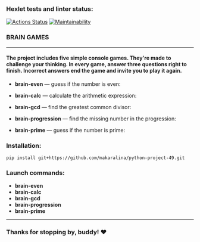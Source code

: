 ### **Hexlet tests and linter status:**
[![Actions Status](https://github.com/makaralina/python-project-49/actions/workflows/hexlet-check.yml/badge.svg)](https://github.com/makaralina/python-project-49/actions)
[![Maintainability](https://api.codeclimate.com/v1/badges/c0dbb28c4349a64a41dc/maintainability)](https://codeclimate.com/github/makaralina/python-project-49/maintainability)

### **BRAIN GAMES**
---
#### The project includes five simple console games. They're made to challenge your thinking. In every game, answer three questions right to finish. Incorrect answers end the game and invite you to play it again.

*  **brain-even** — guess if the number is even:
    <script src="https://asciinema.org/a/x9U2XoXC44ewQFC7IHKLB7rgI.js" id="asciicast-x9U2XoXC44ewQFC7IHKLB7rgI" async="true"></script>

*  **brain-calc** — calculate the arithmetic expression:
    <script src="https://asciinema.org/a/7LRzsSSvEvRLzlGX3MRKAbIk3.js" id="asciicast-7LRzsSSvEvRLzlGX3MRKAbIk3" async="true"></script>

*  **brain-gcd** — find the greatest common divisor:
    <script src="https://asciinema.org/a/iOGS8cnNkeSPh4owf1IZNg3p5.js" id="asciicast-iOGS8cnNkeSPh4owf1IZNg3p5" async="true"></script>

*  **brain-progression** — find the missing number in the progression:
    <script src="https://asciinema.org/a/TlJJl60X9C1Ish7cyvqx3LUyd.js" id="asciicast-TlJJl60X9C1Ish7cyvqx3LUyd" async="true"></script>

*  **brain-prime** — guess if the number is prime:
    <script src="https://asciinema.org/a/LDchOPAmFqmN38BJRSE5ZZ4MV.js" id="asciicast-LDchOPAmFqmN38BJRSE5ZZ4MV" async="true"></script>

### **Installation:**
`pip install git+https://github.com/makaralina/python-project-49.git`

### **Launch commands:**
- **brain-even**
- **brain-calc** 
- **brain-gcd**
- **brain-progression**
- **brain-prime**
---
### Thanks for stopping by, buddy! ♥